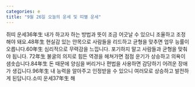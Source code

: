 ```yaml
---
categories: e
title: "9월 26일 오늘의 운세 및 띠별 운세"
---
```

쥐띠 운세36年生 내가 하고자 하는 방법과 뜻이 조금 어긋날 수 있으니 조율하고 조정해야 돼요.48年生 현실감 있는 안목으로 사람들을 리드하고 균형을 맞추면 업무 능률이 오릅니다.60年生 심리적으로 무력감을 느낍니다. 포기하지 말고 사람들과 균형을 맞춰야 됩니다. 72年生 불굴의 의지로 힘든 역경을 헤쳐가면 점점 운기가 상승하고 의욕이 샘솟습니다.84年生 돈 때문에 양심을 버리거나 편법을 사용하면 감당하기 어려운 장애가 생깁니다.96年生 내 능력을 알아주고 인정받을 수 있으니 여러모로 상승하고 발전하게 된답니다.소띠 운세37年生 해